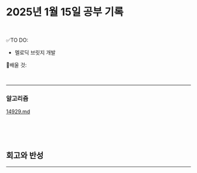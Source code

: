 # 2025년 1월 15일 공부 기록 

<br>

✅TO DO: 

- 멜로딕 브릿지 개발

💭배울 것:


<br>

---







### 알고리즘


[14929.md](..%2F..%2F..%2FAlgorithm%2FSolvedProblem%2F%EB%9E%9C%EB%8D%A4%EB%A7%88%EB%9D%BC%ED%86%A4%2F021%7E040%2F%EC%BD%94%EC%8A%A4-033%2F14929%2F14929.md)


<br><br><br>






## 회고와 반성

---

